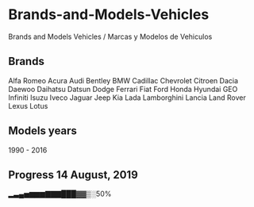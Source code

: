 # Brands-and-Models-Vehicles
Brands and Models Vehicles / Marcas y Modelos de Vehiculos

## Brands
Alfa Romeo
Acura
Audi
Bentley
BMW
Cadillac
Chevrolet
Citroen
Dacia
Daewoo
Daihatsu
Datsun
Dodge
Ferrari
Fiat
Ford
Honda
Hyundai
GEO
Infiniti
Isuzu
Iveco
Jaguar
Jeep
Kia
Lada
Lamborghini
Lancia
Land Rover
Lexus
Lotus

## Models years
1990 - 2016

## Progress 14 August, 2019
▂▃▄▅▆▆▆▇▇▇███▓▓▒░50%
